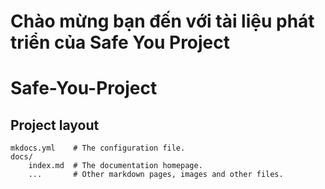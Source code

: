 # Chào mừng bạn đến với tài liệu phát triển của Safe You Project

# Safe-You-Project

## Project layout

    mkdocs.yml    # The configuration file.
    docs/
        index.md  # The documentation homepage.
        ...       # Other markdown pages, images and other files.
